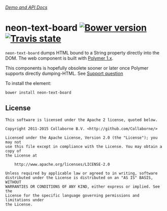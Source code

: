 _[Demo and API Docs](http://collaborne.github.io/neon-text-board)_


neon-text-board [![Bower version](https://badge.fury.io/bo/neon-text-board.svg)](http://badge.fury.io/bo/neon-text-board) [![Travis state](https://travis-ci.org/Collaborne/neon-text-board.svg?branch=master)](https://travis-ci.org/Collaborne/neon-text-board)
=========

`neon-text-board` dumps HTML bound to a String property directly into the DOM. The web component is built with [Polymer 1.x](https://www.polymer-project.org).

This components is hopefully obsolete sooner or later once Polymer supports directly dumping-HTML. See [Support question](https://github.com/Polymer/polymer/issues/1778#issuecomment-110072317)

To install the element:

`bower install neon-text-board`

## License

    This software is licensed under the Apache 2 license, quoted below.

    Copyright 2011-2015 Collaborne B.V. <http://github.com/Collaborne/>

    Licensed under the Apache License, Version 2.0 (the "License"); you may not
    use this file except in compliance with the License. You may obtain a copy of
    the License at

        http://www.apache.org/licenses/LICENSE-2.0

    Unless required by applicable law or agreed to in writing, software
    distributed under the License is distributed on an "AS IS" BASIS, WITHOUT
    WARRANTIES OR CONDITIONS OF ANY KIND, either express or implied. See the
    License for the specific language governing permissions and limitations under
    the License.
